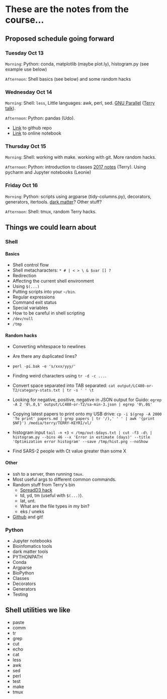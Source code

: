 # These are the notes from the course...

## Proposed schedule going forward

### Tuesday Oct 13

`Morning`: Python: conda, matplotlib (maybe plot.ly), histogram.py (see example use below)

`Afternoon`: Shell basics (see below) and some random hacks

### Wednesday Oct 14

`Morning`: Shell: `less`, Little languages: awk, perl, sed.
[GNU Parallel](https://www.gnu.org/software/parallel/)
([Terry talk](http://antigenic-cartography.org/terry/do-stuff-on-things-in-parallel.html)).

`Afternoon`: Python: pandas (Udo).

* [Link](https://github.com/jvns/pandas-cookbook) to github repo
* [Link](https://mybinder.org/v2/gh/jvns/pandas-cookbook/master) to online notebook

### Thursday Oct 15

`Morning`: Shell: working with make. working with git. More random hacks.

`Afternoon`: Python: introduction to classes
[2017 notes](https://github.com/VirologyCharite/berlin-python-course-2017/blob/master/classes/)
(Terry). Using pycharm and Jupyter notebooks (Leonie)

### Friday Oct 16

`Morning`: Python: scripts using argparse (tidy-columns.py), decorators, generators, itertools.
[dark matter](https://github.com/acorg/dark-matter)? Other stuff?

`Afternoon`: Shell: tmux, random Terry hacks.



## Things we could learn about

### Shell

#### Basics

* Shell control flow
* Shell metacharacters: `* # | < > \ & $var [] ?`
* Redirection
* Affecting the current shell environment
* Using `$(...)`
* Putting scripts into your `~/bin`.
* Regular expressions
* Command exit status
* Special variables
* How to be careful in shell scripting
* `/dev/null`
* `/tmp`

#### Random hacks

* Converting whitespace to newlines
* Are there any duplicated lines?

* `perl -pi.bak -e 's/xxx/yyy/'`
* Finding weird characters using `tr -d -c ...`.
* Convert space separated into TAB separated: `cat output/LC480-or-T2/category-stats.txt | tr -s ' ' \t`
* Looking for negative, positive, negative in JSON output for Guido:
  `egrep -A 2 '0\.0,$' output/LC480-or-T2/sa-min-3.json | egrep '0\.0$'`
* Copying latest papers to print onto my USB drive: `cp -i $(grep -A 2000 'To print' papers.md | grep papers | tr '/),' ' ' | awk '{print $NF}') /media/terry/TERRY-KEYRI/vl/`
* histogram input `tail -n +3 < /tmp/out-$days.txt | cut -f3 -d\ | histogram.py --bins 46 --x 'Error in estimate (days)' --title 'Optimization error histogram' --save /tmp/hist.png --noShow`
* Find SARS-2 people with Ct value greater than some X

#### Other

* ssh to a server, then running `tmux`.
* Most useful args to different common commands.
* Random stuff from Terry's bin
    * [SpreadD3 hack](https://github.com/VirologyCharite/convert-spread3)
    * td, yd, tm (useful with `$(...)`).
    * lat, unt.
    * What are the file types in my bin?
    * eks / uneks
* [Github](https://github.com) and git!

### Python

* Jupyter notebooks
* Bioinfomatics tools
* dark matter tools
* PYTHONPATH
* Conda
* Argparse
* BioPython
* Classes
* Decorators
* Generators
* Testing

## Shell utilities we like

* paste
* comm
* tr
* grep
* cut
* echo
* cat
* less
* awk
* sed
* perl
* test
* make
* tmux
